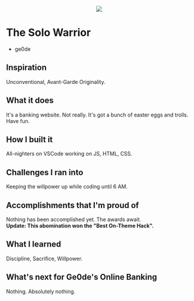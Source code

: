 <p align="center">
  <a href="https://git.io/typing-svg">
    <img src="https://readme-typing-svg.demolab.com?font=Chakra+Petch&size=30&duration=1300&pause=500&color=CBA135&center=true&vCenter=true&width=630&lines=UBCO+CSCU+BC+Hacks+6.0+Hackathon"/>
  </a>
</p>

# The Solo Warrior
* ge0de

## Inspiration
Unconventional, Avant-Garde Originality.
## What it does
It's a banking website. Not really. It's got a bunch of easter eggs and trolls. Have fun.
## How I built it
All-nighters on VSCode working on JS, HTML, CSS.
## Challenges I ran into
Keeping the willpower up while coding until 6 AM.
## Accomplishments that I'm proud of
Nothing has been accomplished yet. The awards await.<br>
**Update: This abomination won the "Best On-Theme Hack".**
## What I learned
Discipline, Sacrifice, Willpower.
## What's next for Ge0de's Online Banking
Nothing. Absolutely nothing.
